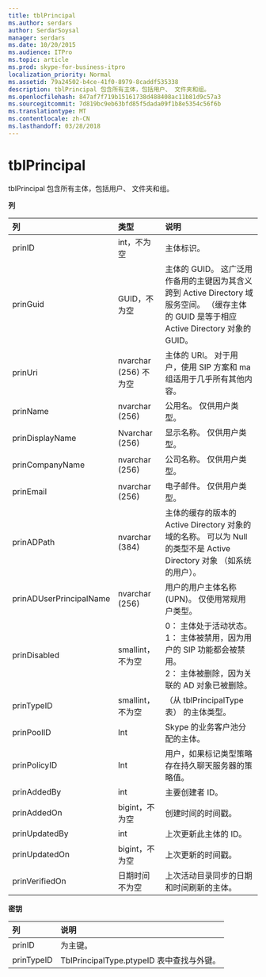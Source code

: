 ```yaml
---
title: tblPrincipal
ms.author: serdars
author: SerdarSoysal
manager: serdars
ms.date: 10/20/2015
ms.audience: ITPro
ms.topic: article
ms.prod: skype-for-business-itpro
localization_priority: Normal
ms.assetid: 79a24502-b4ce-41f0-8979-8caddf535338
description: tblPrincipal 包含所有主体，包括用户、 文件夹和组。
ms.openlocfilehash: 847af7f719b15161738d488408ac11b81d9c57a3
ms.sourcegitcommit: 7d819bc9eb63bfd85f5dada09f1b8e5354c56f6b
ms.translationtype: MT
ms.contentlocale: zh-CN
ms.lasthandoff: 03/28/2018
---
```

# <a name="tblprincipal"></a>tblPrincipal
 
tblPrincipal 包含所有主体，包括用户、 文件夹和组。
  
**列**

|**列**|**类型**|**说明**|
|:-----|:-----|:-----|
|prinID  <br/> |int，不为空  <br/> |主体标识。  <br/> |
|prinGuid  <br/> |GUID，不为空  <br/> |主体的 GUID。 这广泛用作备用的主键因为其含义跨到 Active Directory 域服务空间。 （缓存主体的 GUID 是等于相应 Active Directory 对象的 GUID。  <br/> |
|prinUri  <br/> |nvarchar (256) 不为空  <br/> |主体的 URI。 对于用户，使用 SIP 方案和 ma 组适用于几乎所有其他内容。  <br/> |
|prinName  <br/> |nvarchar (256)  <br/> |公用名。 仅供用户类型。  <br/> |
|prinDisplayName  <br/> |Nvarchar (256)  <br/> |显示名称。 仅供用户类型。  <br/> |
|prinCompanyName  <br/> |nvarchar (256)  <br/> |公司名称。 仅供用户类型。  <br/> |
|prinEmail  <br/> |nvarchar (256)  <br/> |电子邮件。 仅供用户类型。  <br/> |
|prinADPath  <br/> |nvarchar (384)  <br/> |主体的缓存的版本的 Active Directory 对象的域的名称。 可以为 Null 的类型不是 Active Directory 对象 （如系统的用户）。  <br/> |
|prinADUserPrincipalName  <br/> |nvarchar (256)  <br/> |用户的用户主体名称 (UPN)。 仅使用常规用户类型。  <br/> |
|prinDisabled  <br/> |smallint，不为空  <br/> | 0： 主体处于活动状态。 <br/>  1： 主体被禁用，因为用户的 SIP 功能都会被禁用。 <br/>  2： 主体被删除，因为关联的 AD 对象已被删除。 <br/> |
|prinTypeID  <br/> |smallint，不为空  <br/> |（从 tblPrincipalType 表） 的主体类型。  <br/> |
|prinPoolID  <br/> |Int  <br/> |Skype 的业务客户池分配的主体。  <br/> |
|prinPolicyID  <br/> |Int  <br/> |用户，如果标记类型策略存在持久聊天服务器的策略值。  <br/> |
|prinAddedBy  <br/> |int  <br/> |主要创建者 ID。  <br/> |
|prinAddedOn  <br/> |bigint，不为空  <br/> |创建时间的时间戳。  <br/> |
|prinUpdatedBy  <br/> |int  <br/> |上次更新此主体的 ID。  <br/> |
|prinUpdatedOn  <br/> |bigint，不为空  <br/> |上次更新的时间戳。  <br/> |
|prinVerifiedOn  <br/> |日期时间不为空  <br/> |上次活动目录同步的日期和时间刷新的主体。  <br/> |
   
**密钥**

|**列**|**说明**|
|:-----|:-----|
|prinID  <br/> |为主键。  <br/> |
|prinTypeID  <br/> |TblPrincipalType.ptypeID 表中查找与外键。  <br/> |
   

